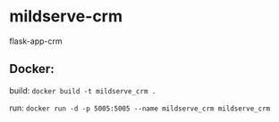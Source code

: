 # mildserve-crm
flask-app-crm


## Docker:
build:
`docker build -t mildserve_crm .` 

run:
`docker run -d -p 5005:5005 --name mildserve_crm mildserve_crm`